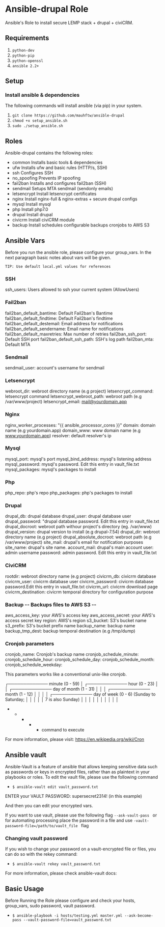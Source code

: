 # Ansible-drupal Role

Ansible's Role to install secure LEMP stack + drupal + civiCRM. 

## Requirements

1. `python-dev` 
2. `python-pip`
3. `python-openssl`
4. `ansible 2.2+`

## Setup

### Install ansible & dependencies

The following commands will install ansible (via pip) in your system.

1. `git clone https://github.com/mauhftw/ansible-drupal`
2. `chmod +x setup_ansible.sh`
3. `sudo ./setup_ansible.sh`

## Roles

Ansible-drupal contains the following roles:

- common	Installs basic tools & dependencies
- ufw		Installs ufw and basic rules (HTTP/s, SSH)
- ssh		Configures SSH
- no_spoofing	Prevents IP spoofing
- fail2ban 	Installs and configures fail2ban (SSH)
- sendmail	Setups MTA sendmail (sendonly emails)
- letsencrypt	Install letsencrypt certificates
- nginx		Install nginx-full & nginx-extras + secure drupal configs
- mysql		Install mysql
- php		Install php7.0
- drupal	Install drupal
- civicrm	Install civiCRM module
- backup	Install schedules configurable backups cronjobs to AWS S3

## Ansible Vars

Before you run the ansible role, please configure your group_vars. In the next paragraph basic notes about vars will be given.

`TIP: Use default local.yml values for references`


### SSH
ssh_users:	Users allowed to ssh your current system (AllowUsers)
  
### Fail2ban
fail2ban_default_bantime: Default Fail2ban's Bantime
fail2ban_default_findtime: Default Fail2ban's findtime
fail2ban_default_destemail: Email address for notifications
fail2ban_default_sendername: Email name for notifications
fail2ban_default_maxretries: Max number of retries
fail2ban_ssh_port: Default SSH port
fail2ban_default_ssh_path: SSH's log path
fail2ban_mta: Default MTA

### Sendmail
sendmail_user: account's username for sendmail

### Letsencrypt
webroot_dir: webroot directory name (e.g project)
letsencrypt_command: letsencrypt command
letsencrypt_webroot_path: webroot path (e.g /var/www/project)
letsencrypt_email: mail@yourdomain.app

### Nginx
nginx_worker_processes: "{{ ansible_processor_cores }}"
domain: domain name (e.g yourdomain.app)
domain_www: www domain name (e.g www.yourdomain.app)
resolver: default resolver's ip

### Mysql
mysql_port: mysql's port
mysql_bind_address: mysql's listening address
mysql_password: mysql's password. Edit this entry in vault_file.txt 
mysql_packages: mysql's packages to install

### Php
php_repo: php's repo
php_packages: php's packages to install


### Drupal
drupal_db: drupal database
drupal_user: drupal database user
drupal_password: "drupal database password. Edit this entry in vault_file.txt
drupal_docroot: webroot path withour project's directory (eg. /var/www)
drupal_version: drupal version to install (e.g drupal-7.54)
drupal_dir: webroot directory name (e.g project)
drupal_absolute_docroot: webroot path (e.g /var/www/project)
site_mail: drupal's email for notification purposes
site_name: drupal's site name. 
account_mail: drupal's main account
user: admin username 
password: admin password. Edit this entry in vault_file.txt 

### CiviCRM
rootdir: webroot directory name (e.g project)
civicrm_db: civicrm database
civicrm_user: civicrm database user
civicrm_password: civicrm database password.Edit this entry in vault_file.txt 
civicrm_url: civicrm download page
civicrm_destination: civicrm temporal directory for configuration purpose

### Backup  -- Backups files to AWS S3 --
aws_access_key: your AWS's access key
aws_access_secret: your AWS's access secret key
region: AWS's region
s3_bucket: S3's bucket name
s3_prefix: S3's bucket prefix name
backup_name: backup name
backup_tmp_dest: backup temporal destination (e.g /tmp/dump)

### Cronjob parameters

cronjob_name: Cronjob's backup name
cronjob_schedule_minute: 
cronjob_schedule_hour: 
cronjob_schedule_day: 
cronjob_schedule_month: 
cronjob_schedule_weekday: 


This parameters works like a conventional unix-like cronjob.



 ┌───────────── minute (0 - 59)
 │ ┌───────────── hour (0 - 23)
 │ │ ┌───────────── day of month (1 - 31)
 │ │ │ ┌───────────── month (1 - 12)
 │ │ │ │ ┌───────────── day of week (0 - 6) (Sunday to Saturday;
 │ │ │ │ │                                       7 is also Sunday)
 │ │ │ │ │
 │ │ │ │ │
 * * * * *  command to execute

For more information, please visit: https://en.wikipedia.org/wiki/Cron


## Ansible vault

Ansible-Vault is a feature of ansible that allows keeping sensitive data such as passwords or keys in encrypted files, rather than as plaintext in your playbooks or roles. To edit the vault file, please use the following command

- `$ ansible-vault edit vault_password.txt`

ENTER your VAULT PASSWORD: supersecret2314! (in this example)
 
And then you can edit your encrypted vars.

If you want to use vault, please use the following flag `--ask-vault-pass ` or for automating processing place the password in a file and use `-vault-password-file=/path/to/vault_file ` flag

### Changing vault password

If you wish to change your password on a vault-encrypted file or files, you can do so with the rekey command:

- `$ ansible-vault rekey vault_password.txt`

For more information, please check ansible-vault docs: 

## Basic Usage

Before Running the Role please configure and check your hosts, group_vars, sudo password, vault password.

- `$ ansible-playbook -i hosts/testing.yml master.yml --ask-become-pass --vault-password-file=vault_password.txt`



